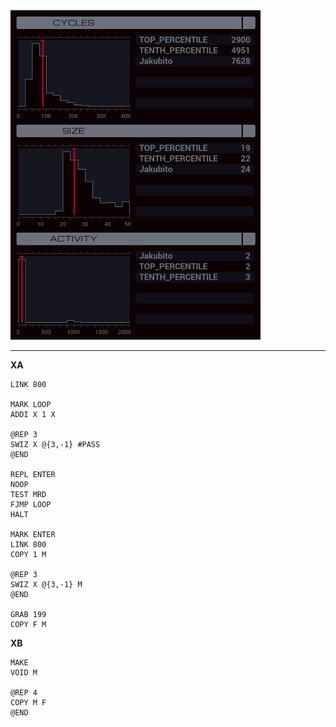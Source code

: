 <img src="histogram.png" width="400" />

---

**XA**

```
LINK 800

MARK LOOP
ADDI X 1 X

@REP 3
SWIZ X @{3,-1} #PASS
@END

REPL ENTER
NOOP
TEST MRD
FJMP LOOP
HALT

MARK ENTER
LINK 800
COPY 1 M

@REP 3
SWIZ X @{3,-1} M
@END

GRAB 199
COPY F M
```

**XB**

```
MAKE
VOID M

@REP 4
COPY M F
@END
```
